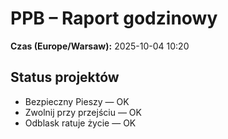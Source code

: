 # PPB – Raport godzinowy
**Czas (Europe/Warsaw):** 2025-10-04 10:20

## Status projektów
- Bezpieczny Pieszy — OK
- Zwolnij przy przejściu — OK
- Odblask ratuje życie — OK

